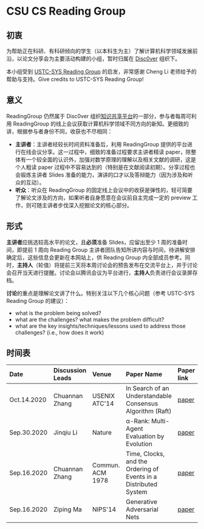 # CSU CS Reading Group

## 初衷

为帮助正在科研、有科研倾向的学生（以本科生为主）了解计算机科学领域发展前沿，以论文分享会为主要活动构建的小组，暂时归属在 [Disc0ver](https://github.com/disc0ver-csu) 组织下。

本小组受到 [USTC-SYS Reading Group](http://210.45.114.146/wiki/doku.php?id=public:rg:readinggroup) 的启发，非常感谢 Cheng Li 老师给予的帮助与支持。Give credits to USTC-SYS Reading Group!

## 意义

ReadingGroup 仍然属于 Disc0ver 组织[知识共享平台](https://github.com/disc0ver-csu/csu-cs-reading-group)的一部分，参与者每周可利用 ReadingGroup 的线上会议获取计算机科学领域不同方向的新知。更细致的讲，根据参与者身份不同，收获也不尽相同：

- **主讲者**：主讲者经较长时间资料准备后，利用 ReadingGroup 提供的平台进行在线会议分享。这一过程中，细致的准备过程要求主讲者精读 paper，除整体有一个较全面的认识外，加强对数学原理的理解以及相关文献的调研，这是个人粗读 paper 过程中不容易达到的（特别是在文献阅读初期）。分享过程也会锻炼主讲者 Slides 准备的能力，演讲的口才以及答辩能力（因为涉及和听众的互动）。
- **听众**：听众在 ReadingGroup 的固定线上会议中的收获是弹性的，轻可简要了解论文涉及的方向，如果听者自身愿意在会议前自主完成一定的 preview 工作，则可随主讲者步伐深入挖掘论文的核心部分。

<!--more-->

## 形式

**主讲者**应挑选较高水平的论文，且**必须**准备 Slides，应留出至少 1 周的准备时间，即提前 1 周向 Reading Group 主讲者团队告知所讲内容与时间，待讲解安排确定后，这些信息会更新在本网站上，供 Reading Group 内全部成员参考。同时，**主持人**（轮值）将提前三天将本周讨论会的预告发布在交流平台上，并于讨论会召开当天进行提醒。讨论会以腾讯会议为平台进行，**主持人**负责进行会议录屏存档。

**讨论**的重点是理解论文讲了什么。特别关注以下几个核心问题（参考 USTC-SYS Reading Group 的建议）：

- what is the problem being solved?
- what are the challenges? what makes the problem difficult?
- what are the key insights/techniques/lessons used to address those challenges? (i.e., how does it work)

## 时间表

| Date        | Discussion Leads | Venue            | Paper Name                                                       | Paper link                                                                                                                                      | Talk Slides | Video |
| :---------- | :--------------- | :--------------- | :--------------------------------------------------------------- | :---------------------------------------------------------------------------------------------------------------------------------------------- | :---------- | :---- |
| Oct.14.2020 | Chuannan Zhang | USENIX ATC'14 | In Search of an Understandable Consensus Algorithm (Raft)| [paper](https://web.stanford.edu/~ouster/cgi-bin/papers/raft-atc14)
| Sep.30.2020 | Jinqiu Li        | Nature           | α-Rank: Multi-Agent Evaluation by Evolution                      | [paper](https://arxiv.org/pdf/1903.01373)                                                                                                       |             |       |
| Sep.16.2020 | Chuannan Zhang   | Commun. ACM 1978 | Time, Clocks, and the Ordering of Events in a Distributed System | [paper](https://www.microsoft.com/en-us/research/wp-content/uploads/2016/12/Time-Clocks-and-the-Ordering-of-Events-in-a-Distributed-System.pdf) |             |
| Sep.16.2020 | Ziping Ma        | NIPS'14          | Generative Adversarial Nets                                      | [paper](https://arxiv.org/pdf/1406.2661.pdf)                                                                                                    |
